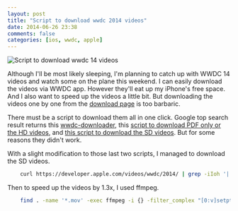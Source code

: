 ```yaml
---
layout: post
title: "Script to download wwdc 2014 videos"
date: 2014-06-26 23:38
comments: false
categories: [ios, wwdc, apple]
---
```


![Script to download wwdc 14 videos](http://f.cl.ly/items/2m2M471z1O072F1F0B2u/Screen%20Shot%202014-06-26%20at%2023.54.57.png)

Although I'll be most likely sleeping, I'm planning to catch up with WWDC 14 videos and watch some on the plane this weekend. I can easily download the videos via WWDC app. However they'll eat up my iPhone's free space. And I also want to speed up the videos a little bit. But downloading the videos one by one from the [download page](https://developer.apple.com/videos/wwdc/2014/) is too barbaric. 

<!-- more -->

There must be a script to download them all in one click. Google top search result returns this [wwdc-downloader](https://github.com/ohoachuck/wwdc-downloader), this [script to download PDF only or the HD videos](http://samwize.com/2014/06/06/download-all-wwdc-2014-pdf-slides-only/), and [this script to download the SD videos](http://andrewcook.org/2014/06/07/download-wwdc-2014-videos/). But for some reasons they didn't work. 

With a slight modification to those last two scripts, I managed to download the SD videos.

```bash
	curl https://developer.apple.com/videos/wwdc/2014/ | grep -iIoh '|.*http.*._sd_.*dl=1' | sed -e 's/|.*"//g' | sed -e 's/\?dl=1//g'|xargs -n1 curl --remote-name
```
	
Then to speed up the videos by 1.3x, I used ffmpeg.

```bash
	find . -name '*.mov' -exec ffmpeg -i {} -filter_complex "[0:v]setpts=10/13*PTS[v];[0:a]atempo=1.3[a]" -map "[v]" -map "[a]" {}@2x.mov \;
```